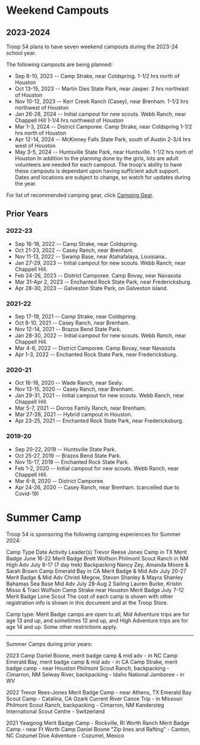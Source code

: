 #  Weekend Campouts
## 2023-2024
Troop 54 plans to have seven weekend campouts during the 2023-24 school year.

The following campouts are being planned:

* Sep 8-10, 2023 -- Camp Strake, near Coldspring.
    1-1/2 hrs north of Houston
* Oct 13-15, 2023 -- Martin Dies State Park, near Jasper.
    2 hrs northeast of Houston
* Nov 10-12, 2023 -- Kerr Creek Ranch (Casey), near Brenham.
    1-1/2 hrs northwest of Houston
* Jan 26-28, 2024 -- Initial campout for new scouts.
    Webb Ranch, near Chappell Hill
    1-1/4 hrs northwest of Houston
* Mar 1-3, 2024 -- District Camporee.
    Camp Strake, near Coldspring
    1-1/2 hrs north of Houston
* Apr 12-14, 2024 -- McKinney Falls State Park, south of Austin
    2-3/4 hrs west of Houston
* May 3-5, 2024 -- Huntsville State Park, near Huntsville.
    1-1/2 hrs norh of Houston
In addition to the planning done by the girls, lots are adult volunteers are needed for each campout.  The troop's ability to have these campouts is dependant upon having sufficient adult support.  Dates and locations are subject to change, so watch for updates during the year.

For list of recommended camping gear, click [Camping Gear]().

## Prior Years

### 2022-23
* Sep 16-18, 2022 -- Camp Strake, near Coldspring.
* Oct 21-23, 2022 -- Casey Ranch, near Brenham.
* Nov 11-13, 2022 -- Swamp Base, near Atahafalaya, Louisiana..
* Jan 27-29, 2023 -- Initial campout for new scouts.  Webb Ranch, near Chappell Hill.
* Feb 24-26, 2023 -- District Camporee.  Camp Bovay, near Navasota
* Mar 31-Apr 2, 2023 -- Enchanted Rock State Park, near Fredericksburg.
* Apr 28-30, 2023 -- Galveston State Park, on Galveston island.

### 2021-22
* Sep 17-19, 2021 -- Camp Strake, near Coldspring.
* Oct 8-10, 2021 -- Casey Ranch, near Brenham.
* Nov 12-14, 2021 -- Brazos Bend State Park.
* Jan 28-30, 2022 -- Initial campout for new scouts.  Webb Ranch, near Chappell Hill.
* Mar 4-6, 2022 -- District Camporee.  Camp Bovay, near Navasota
* Apr 1-3, 2022 -- Enchanted Rock State Park, near Fredericksburg.

### 2020-21
* Oct 16-18, 2020 -- Wade Ranch, near Sealy.
* Nov 13-15, 2020 -- Casey Ranch, near Brenham.
* Jan 29-31, 2021 -- Initial campout for new scouts.  Webb Ranch, near Chappell Hill.
* Mar 5-7, 2021 -- Dorros Family Ranch, near Brenham.
* Mar 27-28, 2021 -- Hybrid campout in Houston.
* Apr 23-25, 2021 -- Enchanted Rock State Park, near Fredericksburg.

### 2019-20
* Sep 20-22, 2019 -- Huntsville State Park.
* Oct 25-27, 2019 -- Brazos Bend State Park.
* Nov 15-17, 2019 -- Enchanted Rock State Park.
* Feb 1-2, 2020 -- Initial campout for new scouts.  Webb Ranch, near Chappell Hill.
* Mar 6-8, 2020 -- District Camporee.
* Apr 24-26, 2020 -- Casey Ranch, near Brenham.     (cancelled due to Covid-19)


# Summer Camp
Troop 54 is sponsoring the following camping experiences for Summer 2024:

Camp	Type	Date	Activity	Leader(s)
Trevor Reese Jones Camp
    in TX	Merit Badge	June 16-22	Merit Badge	Brett Wolfson
Philmont Scout Ranch
    in NM	High Adv	July 8-17
(7 day trek)	Backpacking	Nancy Zey, Amanda Moore
  & Sarah Brown
Camp Emerald Bay
    in CA	Merit Badge
  & Mid Adv	July 20-27	Merit Badge
  & Mid Adv	Christi Megow, Steven Shanley
  & Mayra Shanley
Bahamas Sea Base
   	Mid Adv	July 28-Aug 2	Sailing	Lauren Burke, Kristin Misso
  & Traci Wolfson
Camp Strake
    near Houston	Merit Badge	July 7-12
Merit Badge	Lone Scout
The cost of each camp is shown with other registration info is shown in this document and at the Troop Store.

Camp type:  Merit Badge camps are open to all, Mid Adventure trips are for age 13 and up, and sometimes 12 and up,
   and High Adventure trips are for age 14 and up.  Some other restrictions apply.

 

------

Summer Camps during prior years:

2023
    Camp Daniel Boone, merit badge camp & mid adv - in NC
    Camp Emerald Bay, merit badge camp & mid adv - in CA
    Camp Strake, merit badge camp - near Houston
    Philmont Scout Ranch, backpacking - Cimarron, NM
    Selway River, backpacking - Idaho
    National Jamboree - in WV

2022
    Trevor Rees-Jones Merit Badge Camp - near Athens, TX
    Emerald Bay Scout Camp - Catalina, CA
    Ozark Current River Canoe Trip - in Missouri
    Philmont Scout Ranch, backpacking - Cimarron, NM
    Kandersteg International Scout Centre - Switzerland

2021
    Yawgoog Merit Badge Camp - Rockville, RI
    Worth Ranch Merit Badge Camp - near Ft Worth
    Camp Daniel Boone "Zip lines and Rafting" - Canton, NC
    Cozumel Dive Adventure - Cozumel, Mexico

 